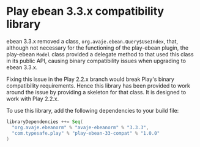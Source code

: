 Play ebean 3.3.x compatibility library
======================================

ebean 3.3.x removed a class, `org.avaje.ebean.Query$UseIndex`, that, although not necessary for the functioning of the play-ebean plugin, the play-ebean `Model` class provided a delegate method to that used this class in its public API, causing binary compatibility issues when upgrading to ebean 3.3.x.

Fixing this issue in the Play 2.2.x branch would break Play's binary compatibility requirements.  Hence this library has been provided to work around the issue by providing a skeleton for that class.  It is designed to work with Play 2.2.x.

To use this library, add the following dependencies to your build file:

```scala
libraryDependencies ++= Seq(
  "org.avaje.ebeanorm" % "avaje-ebeanorm" % "3.3.3",
  "com.typesafe.play" % "play-ebean-33-compat" % "1.0.0"
)
```

